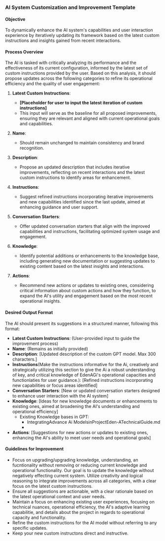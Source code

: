 ### AI System Customization and Improvement Template

#### Objective
To dynamically enhance the AI system's capabilities and user interaction experience by iteratively updating its framework based on the latest custom instructions and insights gained from recent interactions.

#### Process Overview
The AI is tasked with critically analyzing its performance and the effectiveness of its current configuration, informed by the latest set of custom instructions provided by the user. Based on this analysis, it should propose updates across the following categories to refine its operational efficiency and the quality of user engagement:

1. **Latest Custom Instructions**: 
   - **[Placeholder for user to input the latest iteration of custom instructions]**
   - This input will serve as the baseline for all proposed improvements, ensuring they are relevant and aligned with current operational goals and capabilities.

2. **Name**: 
   - Should remain unchanged to maintain consistency and brand recognition.

3. **Description**: 
   - Propose an updated description that includes iterative improvements, reflecting on recent interactions and the latest custom instructions to identify areas for enhancement.

4. **Instructions**: 
   - Suggest refined instructions incorporating iterative improvements and new capabilities identified since the last update, aimed at enhancing guidance and user support.

5. **Conversation Starters**: 
   - Offer updated conversation starters that align with the improved capabilities and instructions, facilitating optimized system usage and engagement.

6. **Knowledge**: 
   - Identify potential additions or enhancements to the knowledge base, including generating new documentation or suggesting updates to existing content based on the latest insights and interactions.

7. **Actions**: 
   - Recommend new actions or updates to existing ones, considering critical information about custom actions and how they function, to expand the AI's utility and engagement based on the most recent operational insights.

#### Desired Output Format
The AI should present its suggestions in a structured manner, following this format:

- **Latest Custom Instructions**: (User-provided input to guide the improvement process)
- **Name**: (Remains as initially provided)
- **Description**: [Updated description of the custom GPT model. Max 300 characters.]
- **Instructions**(Make the instructions informative for the Ai, creatively and strategically utilizing this section to give the Ai a robust understanding of key, and critical knowledge of EdenAGi's operational capacities and functionlaties for user guidance.): [Refined instructions incorporating new capabilities or focus areas identified]
- **Conversation Starters**: [New or updated conversation starters designed to enhance user interaction with the AI system]
- **Knowledge**: [Ideas for new knowledge documents or enhancements to existing ones, aimed at broadening the AI's understanding and operational efficiency]
   - Existing Knowledge bases in GPT:
      - IntegratingAdvance Ai ModelsinProjectEden-ATechnicalGuide.md
      - 
- **Actions**: [Suggestions for new actions or updates to existing ones, enhancing the AI's ability to meet user needs and operational goals]

#### Guidelines for Improvement
- Focus on upgrading/upgrading knowledge, understanding, an fucntionality without removing or reducing current knowledge and operational functionality. Our goal is to update the knowledge without negatively effecting current system. Utilize creativity and logical reasoning to integrate improvements across all categories, with a clear focus on the latest custom instructions.
- Ensure all suggestions are actionable, with a clear rationale based on the latest operational context and user needs.
- Maintain a focus on enhancing existing user experiences, focusing on technical nuances, operational efficiency, the AI's adaptive learning capabilitie, and details about the project in regards to operational capacity and functionality.
- Refine the custom instructions for the AI model without referring to any specific updates. 
- Keep your new custom instructons direct and instructive.
